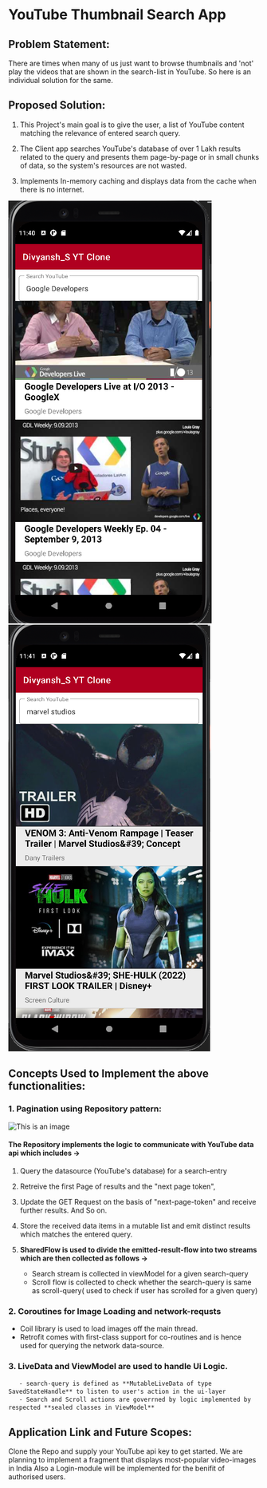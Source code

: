 # YouTube Thumbnail Search App

## Problem Statement: 

There are times when many of us just want to browse thumbnails and 'not' play the videos that are shown in the search-list in YouTube.
So here is an individual solution for the same.

## Proposed Solution:

1. This Project's main goal is to give the user, a list of YouTube content matching the relevance of entered search query.

2. The Client app searches YouTube's database of over 1 Lakh results related to the query and presents them page-by-page or in small chunks of data, so the system's resources are    not wasted.

3. Implements In-memory caching and displays data from the cache when there is no internet.

![Image 1](https://github.com/DivS-15/SearchYouTubeClone/blob/main/YT%201.png)
![Image 2](https://github.com/DivS-15/SearchYouTubeClone/blob/main/YT%202.png)


## Concepts Used to Implement the above functionalities:

### 1. Pagination using Repository pattern: 

 ![This is an image](https://google-developer-training.github.io/android-developer-advanced-course-concepts/images/14-1-c-architecture-components/dg_repository.png)
 
 #### The Repository implements the logic to communicate with YouTube data api which includes ->
 1. Query the datasource (YouTube's database) for a search-entry
 2. Retreive the first Page of results and the "next page token",
 3. Update the GET Request on the basis of "next-page-token" and receive further results. And So on.

 4. Store the received data items in a mutable list and emit distinct results which matches the entered query.
 5. **SharedFlow is used to divide the emitted-result-flow into two streams which are then collected as follows ->** 
     - Search stream is collected in viewModel for a given search-query
     - Scroll flow is collected to check whether the search-query is same as scroll-query( used to check if user has scrolled for a given query)
     
### 2. Coroutines for Image Loading and network-requsts
- Coil library is used to load images off the main thread.
- Retrofit comes with first-class support for co-routines and is hence used for querying the network data-source.

### 3. LiveData and ViewModel are used to handle Ui Logic.
       - search-query is defined as **MutableLiveData of type SavedStateHandle** to listen to user's action in the ui-layer
       - Search and Scroll actions are goverrned by logic implemented by respected **sealed classes in ViewModel** 
       
  
## Application Link and Future Scopes:
Clone the Repo and supply your YouTube api key to get started.
We are planning to implement a fragment that displays most-popular video-images in India
Also a Login-module will be implemented for the benifit of authorised users.
     


 
 
 
